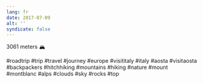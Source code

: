 ```yaml
---
lang: fr
date: 2017-07-09
alt: ''
syndicate: false
---
```


3061 meters 🏔

#roadtrip #trip #travel #journey #europe #visititaly #italy #aosta #visitaosta #backpackers #hitchhiking #mountains #hiking #nature #mount #montblanc #alps #clouds #sky #rocks #top
